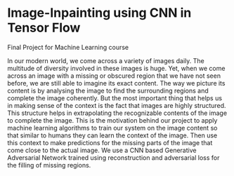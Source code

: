 # Image-Inpainting using CNN in Tensor Flow

Final Project for Machine Learning course


In our modern world, we come across a variety of images daily. The multitude of diversity involved in these images is
huge. Yet, when we come across an image with a missing or obscured region that we have not seen before, we are still able
to imagine its exact content. The way we picture its content is by analysing the image to find the surrounding regions and
complete the image coherently. But the most important thing that helps us in making sense of the context is the fact that
images are highly structured. This structure helps in extrapolating the recognizable contents of the image to
complete the image. This is the motivation behind our project to apply machine learning algorithms to train our system on
the image content so that similar to humans they can learn the context of the image. Then use this context to make
predictions for the missing parts of the image that come close to the actual image. We use a CNN based Generative
Adversarial Network trained using reconstruction and adversarial loss for the filling of missing regions.

